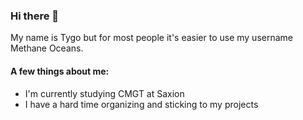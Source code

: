 ### Hi there 👋
My name is Tygo but for most people it's easier to use my username Methane Oceans.

#### A few things about me:
- I'm currently studying CMGT at Saxion
- I have a hard time organizing and sticking to my projects

<!--
**MethaneOceans/MethaneOceans** is a ✨ _special_ ✨ repository because its `README.md` (this file) appears on your GitHub profile.

Here are some ideas to get you started:

- 🔭 I’m currently working on ...
- 🌱 I’m currently learning ...
- 👯 I’m looking to collaborate on ...
- 🤔 I’m looking for help with ...
- 💬 Ask me about ...
- 📫 How to reach me: ...
- 😄 Pronouns: ...
- ⚡ Fun fact: ...
-->
